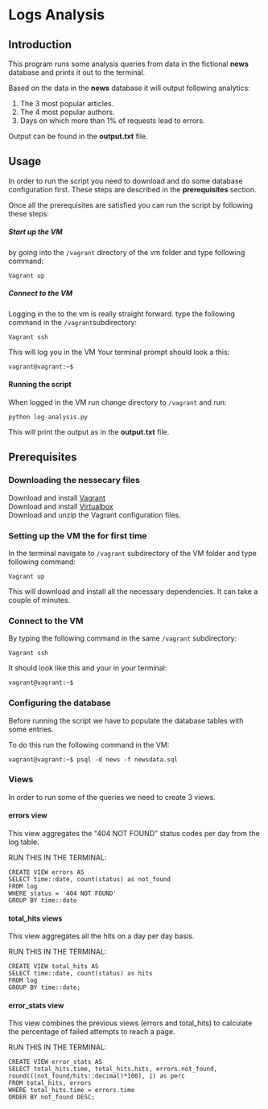 
# Logs Analysis

## Introduction

This program runs some analysis queries from data in the fictional **news** database and prints it out to the terminal.

Based on the data in the __news__ database it will output following analytics:
1. The 3 most popular articles.
2. The 4 most popular authors.
3. Days on which more than 1% of requests lead to errors.

Output can be found in the **output.txt** file.

## Usage

In order to run the script you need to download and do some database configuration
first. These steps are described in the **prerequisites** section.

Once all the prerequisites are satisfied you can run the script by following
these steps:

##### Start up the VM
by going into the `/vagrant` directory of the vm folder
and type following command:
```
Vagrant up
```

##### Connect to the VM
Logging in the to the vm is really straight forward.
type the following command in the  `/vagrant`subdirectory:
```
Vagrant ssh
```
This will log you in the VM
Your terminal prompt should look a this:
```
vagrant@vagrant:~$
```
#### Running the script

When logged in the VM run change directory to `/vagrant` and run:
```
python log-analysis.py
```
This will print the output as in the **output.txt** file.


## Prerequisites

### Downloading the nessecary files
Download and install [Vagrant](https://www.Vagrantup.com/downloads.html)          
Download and install [Virtualbox](https://www.virtualbox.org/wiki/Downloads)      
Download and unzip the Vagrant configuration files.

### Setting up the VM the for first time

In the terminal navigate to  `/vagrant` subdirectory of the VM folder
and type following command:
```
Vagrant up
```
This will download and install all the necessary dependencies.
It can take a couple of minutes.

### Connect to the VM
By typing the following command in the same `/vagrant` subdirectory:
```
Vagrant ssh
```

It should look like this and your in your terminal:
```
vagrant@vagrant:~$
```
### Configuring the database

Before running the script we have to populate the database tables with some entries.

To do this run the following command in the VM:
```
vagrant@vagrant:~$ psql -d news -f newsdata.sql
```
### Views

In order to run some of the queries we need to create 3 views.

#### **errors** view

This view aggregates the "404 NOT FOUND" status codes per day from the log table.

RUN THIS IN THE TERMINAL:
```
CREATE VIEW errors AS
SELECT time::date, count(status) as not_found
FROM log
WHERE status = '404 NOT FOUND'
GROUP BY time::date
```

#### **total_hits** views

This view aggregates all the hits on a day per day basis.

RUN THIS IN THE TERMINAL:
```
CREATE VIEW total_hits AS
SELECT time::date, count(status) as hits
FROM log
GROUP BY time::date;
```

#### **error_stats** view

This view combines the previous views (errors and total_hits) to calculate the percentage of failed attempts to reach a page.

RUN THIS IN THE TERMINAL:
```
CREATE VIEW error_stats AS
SELECT total_hits.time, total_hits.hits, errors.not_found, round(((not_found/hits::decimal)*100), 1) as perc
FROM total_hits, errors
WHERE total_hits.time = errors.time
ORDER BY not_found DESC;
```
